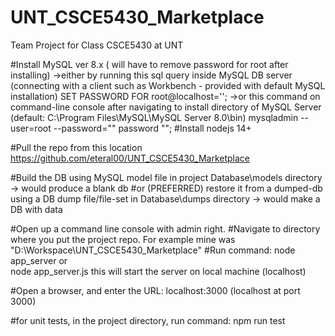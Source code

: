 # UNT_CSCE5430_Marketplace
Team Project for Class CSCE5430 at UNT

#Install MySQL ver 8.x ( will have to remove password for root after installing)
	->either by running this sql query inside MySQL DB server (connecting with a client such as Workbench - provided with default MySQL installation)
		SET PASSWORD FOR root@localhost='';
	->or this command on command-line console after navigating to install directory of MySQL Server (default: C:\Program Files\MySQL\MySQL Server 8.0\bin)
		mysqladmin --user=root --password="<the password you enter for root-account during setup>" password "";
#Install nodejs 14+

#Pull the repo from this location
	https://github.com/eteral00/UNT_CSCE5430_Marketplace

#Build the DB using MySQL model file in project Database\models directory -> would produce a blank db
#or (PREFERRED) restore it from a dumped-db using a DB dump file/file-set in Database\dumps directory -> would make a DB with data

#Open up a command line console with admin right.
#Navigate to directory where you put the project repo. 
	For example mine was "D:\Workspace\UNT_CSCE5430_Marketplace"
#Run command:
	node app_server
or	
	node app_server.js 
this will start the server on local machine (localhost)

#Open a browser, and enter the URL:
	localhost:3000
(localhost at port 3000)

#for unit tests, in the project directory, run command:
	npm run test
